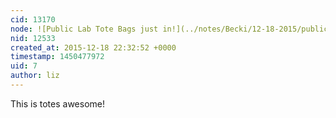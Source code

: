 ```yaml
---
cid: 13170
node: ![Public Lab Tote Bags just in!](../notes/Becki/12-18-2015/public-lab-tote-bags-just-in)
nid: 12533
created_at: 2015-12-18 22:32:52 +0000
timestamp: 1450477972
uid: 7
author: liz
---
```


This is totes awesome!